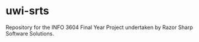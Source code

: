 # uwi-srts
Repository for the INFO 3604 Final Year Project undertaken by Razor Sharp Software Solutions.

